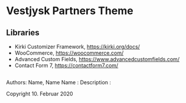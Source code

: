# Vestjysk Partners Theme

## Libraries
* Kirki Customizer Framework, https://kirki.org/docs/
* WooCommerce, https://woocommerce.com/
* Advanced Custom Fields, https://www.advancedcustomfields.com/
* Contact Form 7, https://contactform7.com/


## 
Authors: Name, Name
Name : 
Description :

Copyright 10. Februar 2020
